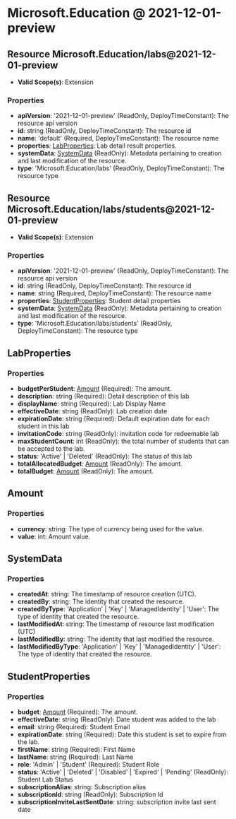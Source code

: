 # Microsoft.Education @ 2021-12-01-preview

## Resource Microsoft.Education/labs@2021-12-01-preview
* **Valid Scope(s)**: Extension
### Properties
* **apiVersion**: '2021-12-01-preview' (ReadOnly, DeployTimeConstant): The resource api version
* **id**: string (ReadOnly, DeployTimeConstant): The resource id
* **name**: 'default' (Required, DeployTimeConstant): The resource name
* **properties**: [LabProperties](#labproperties): Lab detail result properties.
* **systemData**: [SystemData](#systemdata) (ReadOnly): Metadata pertaining to creation and last modification of the resource.
* **type**: 'Microsoft.Education/labs' (ReadOnly, DeployTimeConstant): The resource type

## Resource Microsoft.Education/labs/students@2021-12-01-preview
* **Valid Scope(s)**: Extension
### Properties
* **apiVersion**: '2021-12-01-preview' (ReadOnly, DeployTimeConstant): The resource api version
* **id**: string (ReadOnly, DeployTimeConstant): The resource id
* **name**: string (Required, DeployTimeConstant): The resource name
* **properties**: [StudentProperties](#studentproperties): Student detail properties
* **systemData**: [SystemData](#systemdata) (ReadOnly): Metadata pertaining to creation and last modification of the resource.
* **type**: 'Microsoft.Education/labs/students' (ReadOnly, DeployTimeConstant): The resource type

## LabProperties
### Properties
* **budgetPerStudent**: [Amount](#amount) (Required): The amount.
* **description**: string (Required): Detail description of this lab
* **displayName**: string (Required): Lab Display Name
* **effectiveDate**: string (ReadOnly): Lab creation date
* **expirationDate**: string (Required): Default expiration date for each student in this lab
* **invitationCode**: string (ReadOnly): invitation code for redeemable lab
* **maxStudentCount**: int (ReadOnly): the total number of students that can be accepted to the lab.
* **status**: 'Active' | 'Deleted' (ReadOnly): The status of this lab
* **totalAllocatedBudget**: [Amount](#amount) (ReadOnly): The amount.
* **totalBudget**: [Amount](#amount) (ReadOnly): The amount.

## Amount
### Properties
* **currency**: string: The type of currency being used for the value.
* **value**: int: Amount value.

## SystemData
### Properties
* **createdAt**: string: The timestamp of resource creation (UTC).
* **createdBy**: string: The identity that created the resource.
* **createdByType**: 'Application' | 'Key' | 'ManagedIdentity' | 'User': The type of identity that created the resource.
* **lastModifiedAt**: string: The timestamp of resource last modification (UTC)
* **lastModifiedBy**: string: The identity that last modified the resource.
* **lastModifiedByType**: 'Application' | 'Key' | 'ManagedIdentity' | 'User': The type of identity that created the resource.

## StudentProperties
### Properties
* **budget**: [Amount](#amount) (Required): The amount.
* **effectiveDate**: string (ReadOnly): Date student was added to the lab
* **email**: string (Required): Student Email
* **expirationDate**: string (Required): Date this student is set to expire from the lab.
* **firstName**: string (Required): First Name
* **lastName**: string (Required): Last Name
* **role**: 'Admin' | 'Student' (Required): Student Role
* **status**: 'Active' | 'Deleted' | 'Disabled' | 'Expired' | 'Pending' (ReadOnly): Student Lab Status
* **subscriptionAlias**: string: Subscription alias
* **subscriptionId**: string (ReadOnly): Subscription Id
* **subscriptionInviteLastSentDate**: string: subscription invite last sent date

